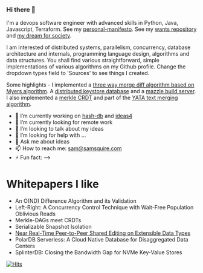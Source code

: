 ### Hi there 👋

I'm a devops software engineer with advanced skills in Python, Java, Javascript, Terraform. See my [personal-manifesto](https://github.com/samsquire/personal-manifesto). See my [wants repository](https://github.com/samsquire/wants) and [my dream for society](https://github.com/samsquire/society).

I am interested of distributed systems, parallelism, concurrency, database architecture and internals, programming language design, algorithms and data structures. You shall find various straightforward, simple implementations of various algorithms on my Github profile. Change the dropdown types field to 'Sources' to see things I created.

Some highlights - I implemented a [three way merge diff algorithm based on Myers algorithm](HTTPS://GitHub.com/samsquire/text-diff). A [distributed keystore database](HTTPS://GitHub.com/samsquire/hash-db) and a [mazzle build server](HTTPS://devops-pipeline.com). I also implemented a [merkle CRDT](HTTPS://GitHub.com/samsquire/merkle-crdt) and part of the [YATA text merging algorithm](HTTPS://GitHub.com/samsquire/yata).

- 🔭 I’m currently working on [hash-db](https://github.com/samsquire/hash-db) and [ideas4](https://github.com/samsquire/ideas4)
- 🌱 I’m currently looking for remote work
- 👯 I’m looking to talk about my ideas
- 🤔 I’m looking for help with ...
- 💬 Ask me about ideas
- 📫 How to reach me: sam@samsquire.com
- ⚡ Fun fact: 
-->

# Whitepapers I like

* An O(ND) Difference Algorithm and its Validation
* Left-Right: A Concurrency Control Technique with Wait-Free Population Oblivious Reads
* Merkle-DAGs meet CRDTs
* Serializable Snapshot Isolation
* [Near Real-Time Peer-to-Peer Shared Editing on Extensible Data Types](https://www.researchgate.net/publication/310212186_Near_Real-Time_Peer-to-Peer_Shared_Editing_on_Extensible_Data_Types)
* PolarDB Serverless: A Cloud Native Database for Disaggregated Data Centers
* SplinterDB: Closing the Bandwidth Gap for NVMe Key-Value Stores

[![Hits](https://hits.seeyoufarm.com/api/count/incr/badge.svg?url=https%3A%2F%2Fgithub.com%2Fsamsquire%2Fsamsquire&count_bg=%2379C83D&title_bg=%23555555&icon=&icon_color=%23E7E7E7&title=hits&edge_flat=false)](https://hits.seeyoufarm.com)
